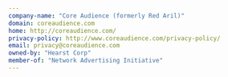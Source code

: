 ```yaml
---
company-name: "Core Audience (formerly Red Aril)"
domain: coreaudience.com
home: http://coreaudience.com/
privacy-policy: http://www.coreaudience.com/privacy-policy/
email: privacy@coreaudience.com
owned-by: "Hearst Corp"
member-of: "Network Advertising Initiative"
---
```




